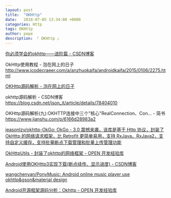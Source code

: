 ```yaml
---
layout: post
title:  "OKHttp"
date:   2018-07-05 13:34:00 +0800
categories: Http
tags: OKHttp
author: pepe
description: 『 OKHttp 』
---
```


[你必须学会的okhttp——进阶篇 - CSDN博客](https://blog.csdn.net/sw950729/article/details/54341106)

OkHttp使用教程 - 泡在网上的日子
http://www.jcodecraeer.com/a/anzhuokaifa/androidkaifa/2015/0106/2275.html

[OKHttp源码解析 - 泡在网上的日子](http://www.jcodecraeer.com/a/anzhuokaifa/androidkaifa/2015/0326/2643.html)

okhttp源码解析 - CSDN博客
https://blog.csdn.net/json_it/article/details/78404010

OKHttp源码解析(九):OKHTTP连接中三个"核心"RealConnection、Con... - 简书
https://www.jianshu.com/p/6166d28983a2

[jeasonlzy/okhttp-OkGo: OkGo - 3.0 震撼来袭，该库是基于 Http 协议，封装了 OkHttp 的网络请求框架，比 Retrofit 更简单易用，支持 RxJava，RxJava2，支持自定义缓存，支持批量断点下载管理和批量上传管理功能](https://github.com/jeasonlzy/okhttp-OkGo)

[OkHttpUtils - 封装了okhttp的网络框架 - OPEN 开发经验库](http://www.open-open.com/lib/view/open1452948374339.html)

[Android使用OKHttp3实现下载(断点续传、显示进度) - CSDN博客](https://blog.csdn.net/cfy137000/article/details/54838608)

[wangchenyan/PonyMusic: Android online music player use okhttp&gson&material design](https://github.com/wangchenyan/PonyMusic?utm_medium=email&utm_source=gank.io)

[Android开源框架源码分析：Okhttp - OPEN 开发经验库](http://www.open-open.com/lib/view/open1517362688550.html)























